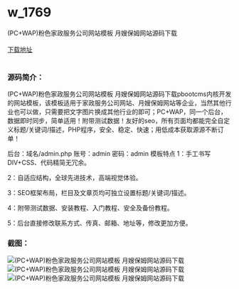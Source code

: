 # w_1769
(PC+WAP)粉色家政服务公司网站模板 月嫂保姆网站源码下载
<br/></br>
[下载地址](https://www.uuid2.com/1769.html "下载地址")
<br/></br>
<h3>源码简介：</h3>
<p>(PC+WAP)粉色家政服务公司网站模板 月嫂保姆网站源码下载pbootcms内核开发的网站模板，该模板适用于家政服务公司网站、月嫂保姆网站等企业，当然其他行业也可以做，只需要把文字图片换成其他行业的即可；PC+WAP，同一个后台，数据即时同步，简单适用！附带测试数据！友好的seo，所有页面均都能完全自定义标题/关键词/描述，PHP程序，安全、稳定、快速；用低成本获取源源不断订单！<p>
<p>后台：域名/admin.php
账号：admin
密码：admin
模板特点
1：手工书写DIV+CSS、代码精简无冗余。<p>
<p>2：自适应结构，全球先进技术，高端视觉体验。<p>
<p>3：SEO框架布局，栏目及文章页均可独立设置标题/关键词/描述。<p>
<p>4：附带测试数据、安装教程、入门教程、安全及备份教程。<p>
<p>5：后台直接修改联系方式、传真、邮箱、地址等，修改更加方便。<p>
<h3>截图：</h3>
<img src="https://www.uuid2.com/wp-content/uploads/img/202112/ea90337511.jpg" alt="(PC+WAP)粉色家政服务公司网站模板 月嫂保姆网站源码下载"><img src="https://www.uuid2.com/wp-content/uploads/img/202112/02cfd25891.jpg" alt="(PC+WAP)粉色家政服务公司网站模板 月嫂保姆网站源码下载"><img src="https://www.uuid2.com/wp-content/uploads/img/202112/be3289b192.jpg" alt="(PC+WAP)粉色家政服务公司网站模板 月嫂保姆网站源码下载">
